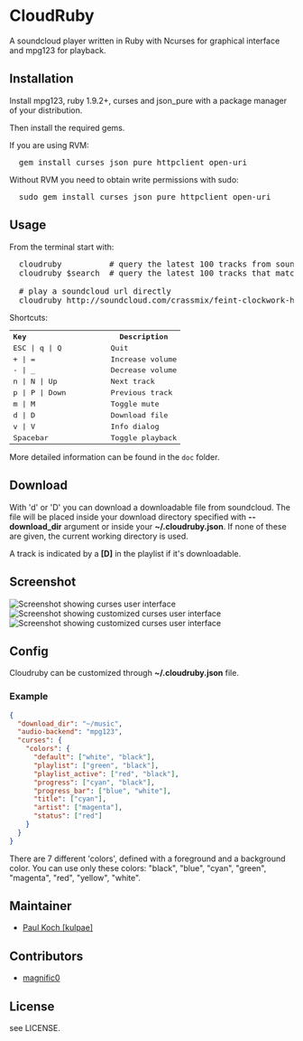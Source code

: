 # CloudRuby

A soundcloud player written in Ruby with Ncurses for graphical interface and mpg123
for playback.

## Installation

Install mpg123, ruby 1.9.2+, curses and json_pure with a package manager of your
distribution.

Then install the required gems.

If you are using RVM:
<pre>
  gem install curses json_pure httpclient open-uri
</pre>

Without RVM you need to obtain write permissions with sudo:
<pre>
  sudo gem install curses json_pure httpclient open-uri
</pre>

## Usage
From the terminal start with:
<pre>
  cloudruby          # query the latest 100 tracks from soundcloud
  cloudruby $search  # query the latest 100 tracks that match the $search keyword
  
  # play a soundcloud url directly
  cloudruby http://soundcloud.com/crassmix/feint-clockwork-hearts-crass
</pre>

Shortcuts:
<table style="font-family: monospace">
<tr><th width="160px" align="left">Key</th><th>Description</th></tr>
<tr><td>ESC | q | Q        </td><td>Quit</td></tr>
<tr><td>+ | =        </td><td>Increase volume</td></tr>
<tr><td>- | _        </td><td>Decrease volume</td></tr>
<tr><td>n | N | Up   </td><td>Next track</td></tr>
<tr><td>p | P | Down </td><td>Previous track</td></tr>
<tr><td>m | M        </td><td>Toggle mute</td></tr>
<tr><td>d | D        </td><td>Download file</td></tr>
<tr><td>v | V        </td><td>Info dialog</td></tr>
<tr><td>Spacebar     </td><td>Toggle playback</td></tr>
</table>

More detailed information can be found in the `doc` folder.

## Download

With 'd' or 'D' you can download a downloadable file from soundcloud. The file
will be placed inside your download directory specified with **--download_dir** argument
or inside your **~/.cloudruby.json**. If none of these are given, the current working 
directory is used.

A track is indicated by a **[D]** in the playlist if it's downloadable.

## Screenshot

![Screenshot showing curses user interface](https://www.dropbox.com/s/j6uuqf56sgb53tw/cloudruby-default.png?raw=1)
![Screenshot showing customized curses user interface](https://www.dropbox.com/s/3re0xiqkd2403to/cloudruby-custom.png?raw=1)
![Screenshot showing customized curses user interface](https://www.dropbox.com/s/kfiu4ve85jsxh04/cloudruby-styling.png?raw=1)

## Config

Cloudruby can be customized through **~/.cloudruby.json** file.

### Example
```json
{
  "download_dir": "~/music",
  "audio-backend": "mpg123",
  "curses": {
    "colors": {
      "default": ["white", "black"],
      "playlist": ["green", "black"],
      "playlist_active": ["red", "black"],
      "progress": ["cyan", "black"],
      "progress_bar": ["blue", "white"],
      "title": ["cyan"],
      "artist": ["magenta"],
      "status": ["red"]
    }
  }
}
```

There are 7 different 'colors', defined with a foreground and a background color.
You can use only these colors: "black", "blue", "cyan", "green", "magenta", "red", "yellow", "white".

## Maintainer
* [Paul Koch [kulpae]](http://www.uraniumlane.net/users/kulpae)

## Contributors 
* [magnific0](http://www.github.com/magnific0)


## License
see LICENSE.
